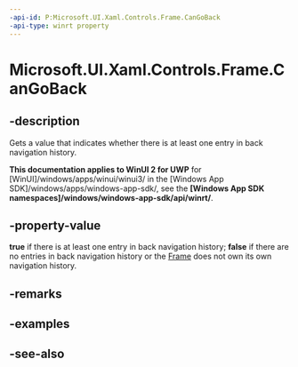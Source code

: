 ```yaml
---
-api-id: P:Microsoft.UI.Xaml.Controls.Frame.CanGoBack
-api-type: winrt property
---
```


<!-- Property syntax
public bool CanGoBack { get; }
-->

# Microsoft.UI.Xaml.Controls.Frame.CanGoBack

## -description
Gets a value that indicates whether there is at least one entry in back navigation history.

**This documentation applies to WinUI 2 for UWP** for [WinUI]/windows/apps/winui/winui3/ in the [Windows App SDK]/windows/apps/windows-app-sdk/, see the **[Windows App SDK namespaces]/windows/windows-app-sdk/api/winrt/**.

## -property-value
**true** if there is at least one entry in back navigation history; **false** if there are no entries in back navigation history or the [Frame](frame.md) does not own its own navigation history.

## -remarks

## -examples

## -see-also
